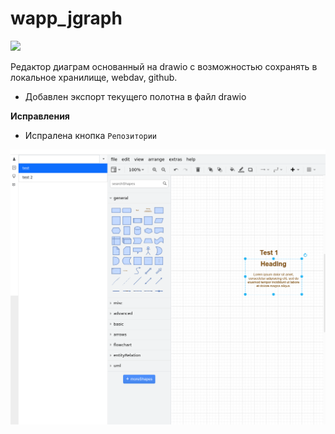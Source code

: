 # wapp_jgraph

![](https://asdertasd.site/counter/wapp_jgraph)

Редактор диаграм основанный на drawio с возможностью сохранять в локальное хранилище, webdav, github.

- Добавлен экспорт текущего полотна в файл drawio

**Исправления**

- Испралена кнопка `Репозитории`

![](images/2023-02-21_08-19.png)